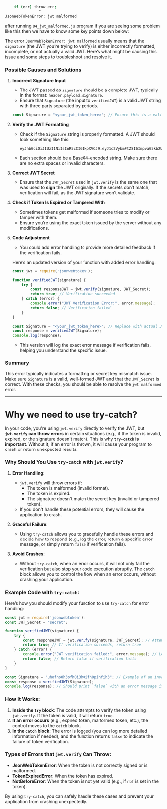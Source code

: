 ```bash
    if (err) throw err;
               ^
JsonWebTokenError: jwt malformed
```
after running `04_jwt_malformed.js` program if you are seeing some problem like this then we have to know some key points down below:

The error `JsonWebTokenError: jwt malformed` usually means that the `signature` (the JWT you’re trying to verify) is either incorrectly formatted, incomplete, or not actually a valid JWT. Here’s what might be causing this issue and some steps to troubleshoot and resolve it.

### Possible Causes and Solutions

1. **Incorrect Signature Input**
   - The JWT passed as `signature` should be a complete JWT, typically in the format: `header.payload.signature`.
   - Ensure that `Signature` (the input to `verifiedJWT`) is a valid JWT string with three parts separated by periods.

   ```javascript
   const Signature = "<your_jwt_token_here>"; // Ensure this is a valid JWT string
   ```

2. **Verify the JWT Formatting**
   - Check if the `Signature` string is properly formatted. A JWT should look something like this:
     ```plaintext
     eyJhbGciOiJIUzI1NiIsInR5cCI6IkpXVCJ9.eyJ1c2VybmFtZSI6ImpvaG5kb2UifQ.sflKxwRJSMeKKF2QT4fwpMeJf36POk6yJV_adQssw5c
     ```
   - Each section should be a Base64-encoded string. Make sure there are no extra spaces or invalid characters.

3. **Correct JWT Secret**
   - Ensure that the `JWT_Secret` used in `jwt.verify` is the same one that was used to **sign** the JWT originally. If the secrets don’t match, verification will fail, as the JWT signature won’t validate.

4. **Check if Token Is Expired or Tampered With**
   - Sometimes tokens get malformed if someone tries to modify or tamper with them.
   - Ensure you’re using the exact token issued by the server without any modifications.

5. **Code Adjustment**
   - You could add error handling to provide more detailed feedback if the verification fails.

   Here’s an updated version of your function with added error handling:
   ```javascript
   const jwt = require('jsonwebtoken');

   function verifiedJWT(signature) {
       try {
           const responseJWT = jwt.verify(signature, JWT_Secret);
           return true; // Verification succeeded
       } catch (error) {
           console.error("JWT Verification Error:", error.message);
           return false; // Verification failed
       }
   }

   const Signature = "<your_jwt_token_here>"; // Replace with actual JWT token
   const response = verifiedJWT(Signature);
   console.log(response);
   ```

   - This version will log the exact error message if verification fails, helping you understand the specific issue.

### Summary
This error typically indicates a formatting or secret key mismatch issue. Make sure `Signature` is a valid, well-formed JWT and that the `JWT_Secret` is correct. With these checks, you should be able to resolve the `jwt malformed` error.


---

# Why we need to use try-catch?

In your code, you're using `jwt.verify` directly to verify the JWT, but **`jwt.verify` can throw errors** in certain situations (e.g., if the token is invalid, expired, or the signature doesn't match). This is why **`try-catch` is important**. Without it, if an error is thrown, it will cause your program to crash or return unexpected results.

### Why Should You Use `try-catch` with `jwt.verify`?

1. **Error Handling**:
   - `jwt.verify` will throw errors if:
     - The token is malformed (invalid format).
     - The token is expired.
     - The signature doesn't match the secret key (invalid or tampered token).
   - If you don't handle these potential errors, they will cause the application to crash.

2. **Graceful Failure**:
   - Using `try-catch` allows you to gracefully handle these errors and decide how to respond (e.g., log the error, return a specific error message, or simply return `false` if verification fails).

3. **Avoid Crashes**:
   - Without `try-catch`, when an error occurs, it will not only fail the verification but also stop your code execution abruptly. The `catch` block allows you to control the flow when an error occurs, without crashing your application.

### Example Code with `try-catch`:

Here’s how you should modify your function to use `try-catch` for error handling:

```javascript
const jwt = require('jsonwebtoken');
const JWT_Secret = "secret";

function verifiedJWT(signature) {
    try {
        const responseJWT = jwt.verify(signature, JWT_Secret); // Attempt to verify the JWT
        return true; // If verification succeeds, return true
    } catch (error) {
        console.error("JWT verification failed:", error.message); // Log the error message
        return false; // Return false if verification fails
    }
}

const Signature = "uhofho0h3ofh0i3h0ifh0pihfih3"; // Example of an invalid token (or expired)
const response = verifiedJWT(Signature);
console.log(response); // Should print `false` with an error message if the token is invalid
```

### How It Works:
1. **Inside the `try` block**: The code attempts to verify the token using `jwt.verify`. If the token is valid, it will return `true`.
2. **If an error occurs** (e.g., expired token, malformed token, etc.), the control moves to the `catch` block.
3. **In the `catch` block**: The error is logged (you can log more detailed information if needed), and the function returns `false` to indicate the failure of token verification.

### Types of Errors that `jwt.verify` Can Throw:
- **JsonWebTokenError**: When the token is not correctly signed or is malformed.
- **TokenExpiredError**: When the token has expired.
- **NotBeforeError**: When the token is not yet valid (e.g., if `nbf` is set in the token).
  
By using `try-catch`, you can safely handle these cases and prevent your application from crashing unexpectedly.
